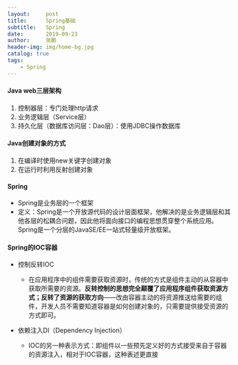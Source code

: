 ```yaml
---
layout:     post 
title:      Spring基础
subtitle:   Spring
date:       2019-09-23
author:     张鹏
header-img: img/home-bg.jpg
catalog: true   
tags:                         
    - Spring
---
```


#### Java web三层架构

1. 控制器层：专门处理http请求
2. 业务逻辑层（Service层）
3. 持久化层（数据库访问层：Dao层）：使用JDBC操作数据库

#### Java创建对象的方式
1. 在编译时使用new关键字创建对象
2. 在运行时利用反射创建对象

#### Spring

- Spring是业务层的一个框架 
- 定义：Spring是一个开放源代码的设计层面框架，他解决的是业务逻辑层和其他各层的松耦合问题，因此他将面向接口的编程思想贯穿整个系统应用。Spring是一个分层的JavaSE/EE一站式轻量级开放框架。

#### Spring的IOC容器

- 控制反转IOC
   - 在应用程序中的组件需要获取资源时，传统的方式是组件主动的从容器中获取所需要的资源。**反转控制的思想完全颠覆了应用程序组件获取资源方式；反转了资源的获取方向**——改由容器主动的将资源推送给需要的组件，开发人员不需要知道容器是如何创建对象的，只需要提供接受资源的方式即可。

- 依赖注入DI（Dependency Injection）
   - IOC的另一种表示方式：即组件以一些预先定义好的方式接受来自于容器的资源注入，相对于IOC容器，这种表述更直接
